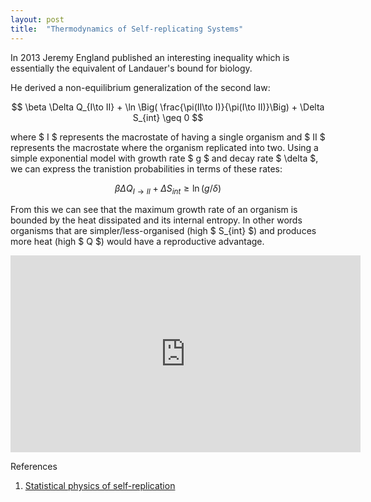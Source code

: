 ```yaml
---
layout: post
title:  "Thermodynamics of Self-replicating Systems"
---
```

In 2013 Jeremy England published an interesting inequality which is essentially the equivalent of Landauer's bound for biology.

He derived a non-equilibrium generalization of the second law:

$$ \beta \Delta Q_{I\to II} + \ln \Big( \frac{\pi(II\to I)}{\pi(I\to II)}\Big) + \Delta S_{int} \geq 0 $$

where $ I $ represents the macrostate of having a single organism and $ II $ represents the macrostate where the organism replicated into two. Using a simple exponential model with growth rate $ g $ and decay rate $ \delta $, we can express the tranistion probabilities in terms of these rates:

$$ \beta \Delta Q_{I\to II} + \Delta S_{int} \geq \ln(g/\delta) $$

From this we can see that the maximum growth rate of an organism is bounded by the heat dissipated and its internal entropy. In other words organisms that are simpler/less-organised (high $ S_{int} $) and produces more heat (high $ Q $) would have a reproductive advantage.


<iframe width="560" height="315" src="https://www.youtube.com/embed/10cVVHKCRWw" frameborder="0" allow="accelerometer; autoplay; encrypted-media; gyroscope; picture-in-picture" allowfullscreen></iframe>

References
1. [Statistical physics of self-replication](http://www.englandlab.com/uploads/7/8/0/3/7803054/2013jcpsrep.pdf)
